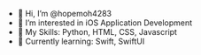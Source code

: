 - 👋 Hi, I’m @hopemoh4283
- 👀 I’m interested in iOS Application Development
- 🌱 My Skills:  Python, HTML, CSS, Javascript
- 🔄 Currently learning: Swift, SwiftUI

<!---
hopemoh4283/hopemoh4283 is a ✨ special ✨ repository because its `README.md` (this file) appears on your GitHub profile.
You can click the Preview link to take a look at your changes.
--->
